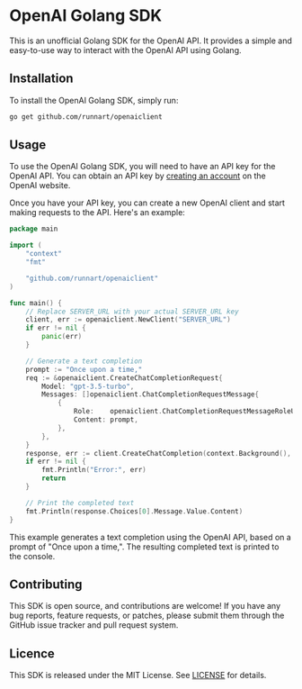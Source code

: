 # OpenAI Golang SDK

This is an unofficial Golang SDK for the OpenAI API. It provides a simple and easy-to-use way to interact with the OpenAI API using Golang.

## Installation

To install the OpenAI Golang SDK, simply run:

```sh
go get github.com/runnart/openaiclient
```

## Usage

To use the OpenAI Golang SDK, you will need to have an API key for the OpenAI API. You can obtain an API key by [creating an account](https://beta.openai.com/signup/) on the OpenAI website.

Once you have your API key, you can create a new OpenAI client and start making requests to the API. Here's an example:

```go
package main

import (
	"context"
	"fmt"

	"github.com/runnart/openaiclient"
)

func main() {
	// Replace SERVER_URL with your actual SERVER_URL key
	client, err := openaiclient.NewClient("SERVER_URL")
	if err != nil {
		panic(err)
	}

	// Generate a text completion
	prompt := "Once upon a time,"
	req := &openaiclient.CreateChatCompletionRequest{
		Model: "gpt-3.5-turbo",
		Messages: []openaiclient.ChatCompletionRequestMessage{
			{
				Role:    openaiclient.ChatCompletionRequestMessageRoleUser,
				Content: prompt,
			},
		},
	}
	response, err := client.CreateChatCompletion(context.Background(), req)
	if err != nil {
		fmt.Println("Error:", err)
		return
	}

	// Print the completed text
	fmt.Println(response.Choices[0].Message.Value.Content)
}


```

This example generates a text completion using the OpenAI API, based on a prompt of "Once upon a time,". The resulting completed text is printed to the console.

## Contributing

This SDK is open source, and contributions are welcome! If you have any bug reports, feature requests, or patches, please submit them through the GitHub issue tracker and pull request system.

## Licence

This SDK is released under the MIT License. See [LICENSE](https://github.com/runnart/openaiclient/LICENSE) for details.

